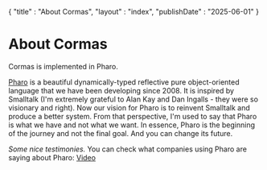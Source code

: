 {
"title" : "About Cormas",
"layout" : "index",
"publishDate" : "2025-06-01"
}

# About Cormas

Cormas is implemented in Pharo.

[Pharo](http://www.pharo.org) is a beautiful dynamically-typed reflective pure object-oriented language that we have been developing since 2008.
It is inspired by Smalltalk (I'm extremely grateful to Alan Kay and Dan Ingalls - they were so visionary and right). Now our vision for Pharo is to reinvent Smalltalk and produce a better system. 
From that perspective, I'm used to say that Pharo is what we have and not what we want. 
In essence, Pharo is the beginning of the journey and not the final goal. And you can change its future.

_Some nice testimonies._ You can check what companies using Pharo are saying about Pharo: [Video](https://youtu.be/6tdkKNX2g4s)


